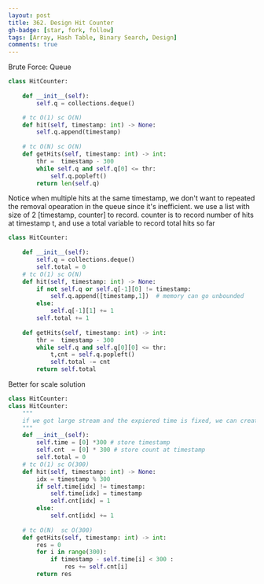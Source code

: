 ```yaml
---
layout: post
title: 362. Design Hit Counter
gh-badge: [star, fork, follow]
tags: [Array, Hash Table, Binary Search, Design]
comments: true
---
```


Brute Force:  Queue 
```python
class HitCounter:
  
    def __init__(self):
        self.q = collections.deque()

    # tc O(1) sc O(N)
    def hit(self, timestamp: int) -> None:
        self.q.append(timestamp)
        
    # tc O(N) sc O(N)
    def getHits(self, timestamp: int) -> int:
        thr =  timestamp - 300 
        while self.q and self.q[0] <= thr:
            self.q.popleft()
        return len(self.q)
```
Notice when multiple hits at the same timestamp, we don't want to repeated the removal opearation in the queue since it's inefficient.  we use a list with size of 2 [timestamp, counter] to record.  counter is to record number of hits at timestamp t, and use a total variable to record total hits so far
```python
class HitCounter:
  
    def __init__(self):
        self.q = collections.deque()
        self.total = 0 
    # tc O(1) sc O(N)
    def hit(self, timestamp: int) -> None:
        if not self.q or self.q[-1][0] != timestamp:
            self.q.append([timestamp,1])  # memory can go unbounded 
        else:
            self.q[-1][1] += 1
        self.total += 1 
    
    def getHits(self, timestamp: int) -> int:
        thr =  timestamp - 300 
        while self.q and self.q[0][0] <= thr:
            t,cnt = self.q.popleft()
            self.total -= cnt 
        return self.total 
```

Better for scale solution
```python
class HitCounter:
class HitCounter:
    """
    if we got large stream and the expiered time is fixed, we can create two fixed arrays to store timestamp and cnt within valid time duratin (300s ) 
    """
    def __init__(self):
        self.time = [0] *300 # store timestamp 
        self.cnt  = [0] * 300 # store count at timestamp 
        self.total = 0
    # tc O(1) sc O(300)
    def hit(self, timestamp: int) -> None:
        idx = timestamp % 300
        if self.time[idx] != timestamp:
            self.time[idx] = timestamp 
            self.cnt[idx] = 1 
        else:
            self.cnt[idx] += 1
            
    # tc O(N)  sc O(300)
    def getHits(self, timestamp: int) -> int:
        res = 0
        for i in range(300):
            if timestamp - self.time[i] < 300 :
                res += self.cnt[i]
        return res 

```